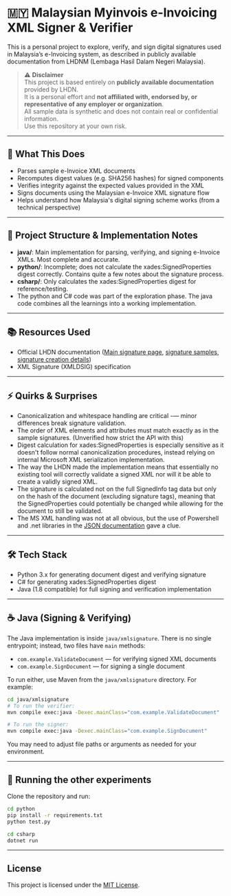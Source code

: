 # 🇲🇾 Malaysian Myinvois e-Invoicing XML Signer & Verifier

This is a personal project to explore, verify, and sign digital signatures used in Malaysia’s e-Invoicing system, as described in publicly available documentation from LHDNM (Lembaga Hasil Dalam Negeri Malaysia).

> ⚠️ **Disclaimer**  
> This project is based entirely on **publicly available documentation** provided by LHDN.  
> It is a personal effort and **not affiliated with, endorsed by, or representative of any employer or organization**.  
> All sample data is synthetic and does not contain real or confidential information.  
> Use this repository at your own risk.

---

## 🧩 What This Does

- Parses sample e-Invoice XML documents
- Recomputes digest values (e.g. SHA256 hashes) for signed components
- Verifies integrity against the expected values provided in the XML
- Signs documents using the Malaysian e-Invoice XML signature flow
- Helps understand how Malaysia's digital signing scheme works (from a technical perspective)

---

## 📁 Project Structure & Implementation Notes

- **java/**: Main implementation for parsing, verifying, and signing e-Invoice XMLs. Most complete and accurate.
- **python/**: Incomplete; does not calculate the xades:SignedProperties digest correctly. Contains quite a few notes about the signature process.
- **csharp/**: Only calculates the xades:SignedProperties digest for reference/testing.
- The python and C# code was part of the exploration phase. The java code combines all the learnings into a working implementation.

---

## 📚 Resources Used

- Official LHDN documentation ([Main signature page](https://sdk.myinvois.hasil.gov.my/signature/), [signature samples](https://sdk.myinvois.hasil.gov.my/sample/), [signature creation details](https://sdk.myinvois.hasil.gov.my/signature-creation/))
- XML Signature (XMLDSIG) specification

---

## ⚡ Quirks & Surprises

- Canonicalization and whitespace handling are critical -— minor differences break signature validation.
- The order of XML elements and attributes must match exactly as in the sample signatures. (Unverified how strict the API with this)
- Digest calculation for xades:SignedProperties is especially sensitive as it doesn't follow normal canonicalization procedures, instead relying on internal Microsoft XML serialization implementation.
- The way the LHDN made the implementation means that essentially no existing tool will correctly validate a signed XML nor will it be able to create a validly signed XML.
- The signature is calculated not on the full SignedInfo tag data but only on the hash of the document (excluding signature tags), meaning that the SignedProperties could potentially be changed while allowing for the document to still be validated.
- The MS XML handling was not at all obvious, but the use of Powershell and .net libraries in the [JSON documentation](https://sdk.myinvois.hasil.gov.my/files/Digital_Signature_User_Guide.pdf) gave a clue.

---

## 🛠️ Tech Stack

- Python 3.x for generating document digest and verifying signature
- C# for generating xades:SignedProperties digest
- Java (1.8 compatible) for full signing and verification implementation

---

## ☕ Java (Signing & Verifying)

The Java implementation is inside `java/xmlsignature`. There is no single entrypoint; instead, two files have `main` methods:

- `com.example.ValidateDocument` — for verifying signed XML documents
- `com.example.SignDocument` — for signing a single document

To run either, use Maven from the `java/xmlsignature` directory. For example:

```bash
cd java/xmlsignature
# To run the verifier:
mvn compile exec:java -Dexec.mainClass="com.example.ValidateDocument"

# To run the signer:
mvn compile exec:java -Dexec.mainClass="com.example.SignDocument"
```

You may need to adjust file paths or arguments as needed for your environment.

---

## 🚀 Running the other experiments

Clone the repository and run:

```bash
cd python
pip install -r requirements.txt
python test.py
```

```bash
cd csharp
dotnet run
```

---

## License

This project is licensed under the [MIT License](LICENSE).
